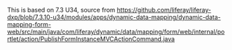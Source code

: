 This is based on 7.3 U34, source from https://github.com/liferay/liferay-dxp/blob/7.3.10-u34/modules/apps/dynamic-data-mapping/dynamic-data-mapping-form-web/src/main/java/com/liferay/dynamic/data/mapping/form/web/internal/portlet/action/PublishFormInstanceMVCActionCommand.java
